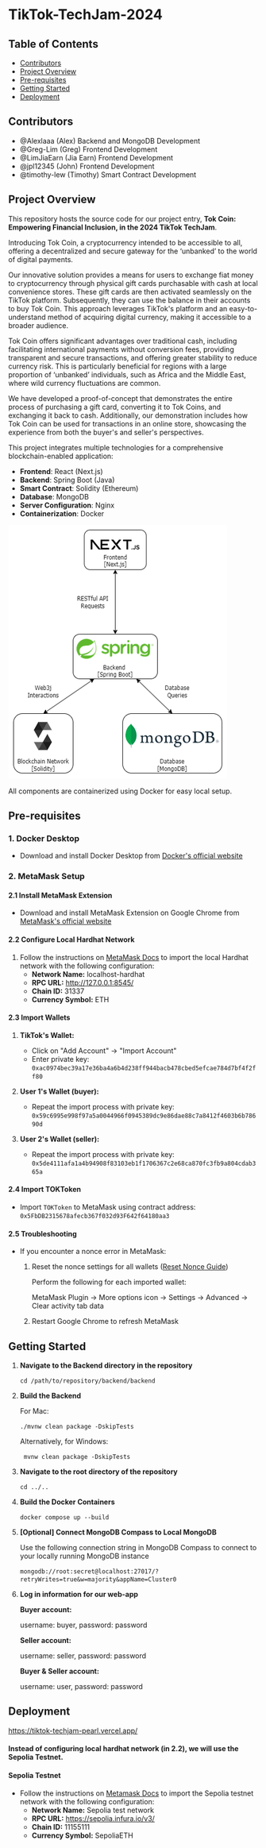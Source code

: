 # TikTok-TechJam-2024

## Table of Contents

  * [Contributors](#contributors)
  * [Project Overview](#project-overview)
  * [Pre-requisites](#pre-requisites)
  * [Getting Started](#getting-started)
  * [Deployment](#deployment)

## Contributors
- @Alexlaaa (Alex) Backend and MongoDB Development
- @Greg-Lim (Greg) Frontend Development
- @LimJiaEarn (Jia Earn) Frontend Development
- @jpl12345 (John) Frontend Development
- @timothy-lew (Timothy) Smart Contract Development

## Project Overview

This repository hosts the source code for our project entry, **Tok Coin: Empowering Financial Inclusion, in the 2024 TikTok TechJam**.

Introducing Tok Coin, a cryptocurrency intended to be accessible to all, offering a decentralized and secure gateway for the ‘unbanked’ to the world of digital payments. 

Our innovative solution provides a means for users to exchange fiat money to cryptocurrency through physical gift cards purchasable with cash at local convenience stores. These gift cards are then activated seamlessly on the TikTok platform.  Subsequently, they can use the balance in their accounts to buy Tok Coin. This approach leverages TikTok's platform and an easy-to-understand method of acquiring digital currency, making it accessible to a broader audience.

Tok Coin offers significant advantages over traditional cash, including facilitating international payments without conversion fees, providing transparent and secure transactions, and offering greater stability to reduce currency risk. This is particularly beneficial for regions with a large proportion of ‘unbanked’ individuals, such as Africa and the Middle East, where wild currency fluctuations are common.

We have developed a proof-of-concept that demonstrates the entire process of purchasing a gift card, converting it to Tok Coins, and exchanging it back to cash. Additionally, our demonstration includes how Tok Coin can be used for transactions in an online store, showcasing the experience from both the buyer's and seller's perspectives.


This project integrates multiple technologies for a comprehensive blockchain-enabled application:

- **Frontend**: React (Next.js)
- **Backend**: Spring Boot (Java)
- **Smart Contract**: Solidity (Ethereum)
- **Database**: MongoDB
- **Server Configuration**: Nginx
- **Containerization**: Docker

![TechJamSystem_Diagram](images/TechJamSystem_Diagram.png)

All components are containerized using Docker for easy local setup.

## Pre-requisites

### 1. Docker Desktop
- Download and install Docker Desktop from [Docker's official website](https://www.docker.com/products/docker-desktop/)

### 2. MetaMask Setup

#### 2.1 Install MetaMask Extension
- Download and install MetaMask Extension on Google Chrome from [MetaMask's official website](https://metamask.io/download/)

#### 2.2 Configure Local Hardhat Network
1. Follow the instructions on [MetaMask Docs](https://docs.metamask.io/wallet/how-to/run-devnet/) to import the local Hardhat network with the following configuration:
   - **Network Name:** localhost-hardhat
   - **RPC URL:** http://127.0.0.1:8545/
   - **Chain ID:** 31337
   - **Currency Symbol:** ETH

#### 2.3 Import Wallets
1. **TikTok's Wallet:**
   - Click on "Add Account" -> "Import Account"
   - Enter private key: `0xac0974bec39a17e36ba4a6b4d238ff944bacb478cbed5efcae784d7bf4f2ff80`

2. **User 1's Wallet (buyer):**
   - Repeat the import process with private key: `0x59c6995e998f97a5a0044966f0945389dc9e86dae88c7a8412f4603b6b78690d`

3. **User 2's Wallet (seller):**
   - Repeat the import process with private key: `0x5de4111afa1a4b94908f83103eb1f1706367c2e68ca870fc3fb9a804cdab365a`

#### 2.4 Import TOKToken
- Import `TOKToken` to MetaMask using contract address: `0x5FbDB2315678afecb367f032d93F642f64180aa3`

#### 2.5 Troubleshooting
- If you encounter a nonce error in MetaMask:
  1. Reset the nonce settings for all wallets ([Reset Nonce Guide](https://docs.metamask.io/wallet/how-to/run-devnet/#reset-your-local-nonce-calculation))
     
     Perform the following for each imported wallet:
     
     MetaMask Plugin -> More options icon -> Settings -> Advanced -> Clear activity tab data
  3. Restart Google Chrome to refresh MetaMask


## Getting Started

1. **Navigate to the Backend directory in the repository**
     ```
     cd /path/to/repository/backend/backend
     ```

2. **Build the Backend**
   
     For Mac:
     ```
     ./mvnw clean package -DskipTests
     ```

     Alternatively, for Windows:
    ```
     mvnw clean package -DskipTests
     ```

2. **Navigate to the root directory of the repository**
     ```
     cd ../..
     ```

3. **Build the Docker Containers**
     ```
     docker compose up --build
     ```

4. **[Optional] Connect MongoDB Compass to Local MongoDB**

   Use the following connection string in MongoDB Compass to connect to your locally running MongoDB instance
     ```
     mongodb://root:secret@localhost:27017/?retryWrites=true&w=majority&appName=Cluster0
     ```

5. **Log in information for our web-app**

   **Buyer account:**

   username: buyer, password: password

   **Seller account:**

   username: seller, password: password

   **Buyer & Seller account:**

   username: user, password: password
     

## Deployment

https://tiktok-techjam-pearl.vercel.app/

#### Instead of configuring local hardhat network (in 2.2), we will use the Sepolia Testnet.
#### Sepolia Testnet

- Follow the instructions on [Metamask Docs](https://docs.metamask.io/wallet/how-to/get-started-building/run-devnet/) to import the Sepolia testnet network with the following configuration:
  - **Network Name:** Sepolia test network
  - **RPC URL:** https://sepolia.infura.io/v3/
  - **Chain ID:** 11155111
  - **Currency Symbol:** SepoliaETH
